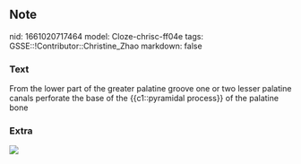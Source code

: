## Note
nid: 1661020717464
model: Cloze-chrisc-ff04e
tags: GSSE::!Contributor::Christine_Zhao
markdown: false

### Text
<div>
  <div>
    <div>
      <div>
        From the lower part of the greater palatine groove one or
        two lesser palatine canals perforate the base of the
        {{c1::pyramidal process}} of the palatine bone
      </div>
    </div>
  </div>
</div>

### Extra
<img src="Sobo_1909_100_-_Palatine_process_of_maxilla.png">
